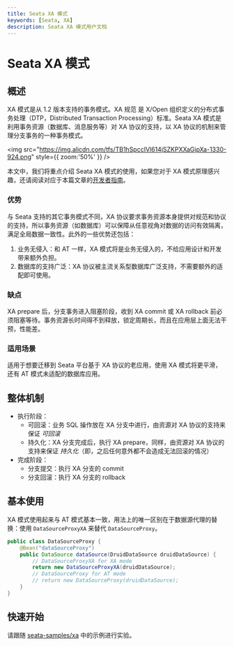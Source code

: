 ```yaml
---
title: Seata XA 模式
keywords: [Seata, XA]
description: Seata XA 模式用户文档
---
```


# Seata XA 模式

## 概述

XA 模式是从 1.2 版本支持的事务模式。XA 规范 是 X/Open 组织定义的分布式事务处理（DTP，Distributed Transaction Processing）标准。Seata XA 模式是利用事务资源（数据库、消息服务等）对 XA 协议的支持，以 XA 协议的机制来管理分支事务的一种事务模式。

<img src="https://img.alicdn.com/tfs/TB1hSpccIVl614jSZKPXXaGjpXa-1330-924.png" style={{ zoom:'50%' }} />

本文中，我们将重点介绍 Seata XA 模式的使用，如果您对于 XA 模式原理感兴趣，还请阅读对应于本篇文章的[开发者指南](../../dev/mode/xa-mode)。

### 优势

与 Seata 支持的其它事务模式不同，XA 协议要求事务资源本身提供对规范和协议的支持，所以事务资源（如数据库）可以保障从任意视角对数据的访问有效隔离，满足全局数据一致性。此外的一些优势还包括：

1. 业务无侵入：和 AT 一样，XA 模式将是业务无侵入的，不给应用设计和开发带来额外负担。
2. 数据库的支持广泛：XA 协议被主流关系型数据库广泛支持，不需要额外的适配即可使用。

### 缺点

XA prepare 后，分支事务进入阻塞阶段，收到 XA commit 或 XA rollback 前必须阻塞等待。事务资源长时间得不到释放，锁定周期长，而且在应用层上面无法干预，性能差。

### 适用场景

适用于想要迁移到 Seata 平台基于 XA 协议的老应用，使用 XA 模式将更平滑，还有 AT 模式未适配的数据库应用。

## 整体机制

- 执行阶段：
  - 可回滚：业务 SQL 操作放在 XA 分支中进行，由资源对 XA 协议的支持来保证 *可回滚*
  - 持久化：XA 分支完成后，执行 XA prepare，同样，由资源对 XA 协议的支持来保证 *持久化*（即，之后任何意外都不会造成无法回滚的情况）
- 完成阶段：
  - 分支提交：执行 XA 分支的 commit
  - 分支回滚：执行 XA 分支的 rollback

## 基本使用

XA 模式使用起来与 AT 模式基本一致，用法上的唯一区别在于数据源代理的替换：使用 `DataSourceProxyXA` 来替代 `DataSourceProxy`。

```java
public class DataSourceProxy {
    @Bean("dataSourceProxy")
    public DataSource dataSource(DruidDataSource druidDataSource) {
        // DataSourceProxyXA for XA mode
        return new DataSourceProxyXA(druidDataSource);
        // DataSourceProxy for AT mode
        // return new DataSourceProxy(druidDataSource);
    }
}
```

## 快速开始

请跟随 [seata-samples/xa](https://github.com/seata/seata-samples/tree/master/tcc) 中的示例进行实验。


